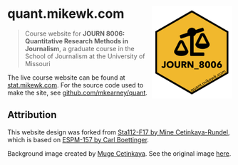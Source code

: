 
<!-- README.md is generated from README.Rmd. Please edit that file -->

# quant.mikewk.com <img src="static/favicon.png" width="180px" align="right" />

> Course website for **JOURN 8006: Quantitative Research Methods in
> Journalism**, a graduate course in the School of Journalism at the
> University of Missouri

The live course website can be found at
[stat.mikewk.com](https://quant.mikewk.com). For the source code used to
make the site, see
[github.com/mkearney/quant](https://github.com/mkearney/quant/).

## Attribution

This website design was forked from [Sta112-F17 by Mine
Cetinkaya-Rundel](https://github.com/Sta112-F17/website/commits?author=mine-cetinkaya-rundel),
which is based on [ESPM-157 by Carl
Boettinger](https://espm-157.carlboettiger.info/).

Background image created by [Muge
Cetinkaya](https://dribbble.com/muuuuge). See the original image
[here](http://www2.stat.duke.edu/courses/Spring18/Sta199/img/mugesketch.png).
